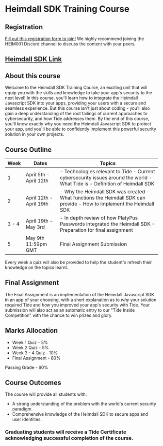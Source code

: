# Heimdall SDK Training Course

## Registration
[Fill out this registration form to join!](https://forms.gle/PXq6d3fz7SuSnj2V9) We highly recommend joining the HEIM001 Discord channel to discuss the content with your peers. 

## [Heimdall SDK Link](https://github.com/tide-foundation/heimdall/tree/main)

## About this course
Welcome to the Heimdall SDK Training Course, an exciting unit that will equip you with the skills and knowledge to take your app's security to the next level! In this course, you'll learn how to integrate the Heimdall Javascript SDK into your apps, providing your users with a secure and seamless experience. But this course isn't just about coding - you'll also gain a deep understanding of the root failings of current approaches to cybersecurity, and how Tide addresses them. By the end of this course, you'll know exactly why you need the Heimdall Javascript SDK to protect your app, and you'll be able to confidently implement this powerful security solution in your own projects.

## Course Outline 
| Week  | Dates                   | Topics                                                                                                                      |
|-------|-------------------------|-----------------------------------------------------------------------------------------------------------------------------|
| 1     | April 5th - April 12th  | - Technologies relevant to Tide - Current cybersecurity issues around the world - What Tide is - Definition of Heimdall SDK |
| 2     | April 12th - April 19th | - Why the Heimdall SDK was created - What functions the Heimdall SDK can provide - How to implement the Heimdall SDK        |
| 3 - 4 | April 19th - May 3rd    | - In depth review of how PlatyPus Passwords integrated the Heimdall SDK - Preparation for final assignment                  |
| 5     | May 9th 11:59pm GMT     | Final Assignment Submission                                                                                                 |

Every week a quiz will also be provided to help the student's refresh their knowledge on the topics learnt.

## Final Assignment
The Final Assignment is an implementation of the Heimdall Javascript SDK in an app of your choosing, with a short explanation as to *why* your solution required Tide and *how* you improved your app's security with Tide. Your submission will also act as an automatic entry to our "Tide Inside Competition" with the chance to win prizes and glory.

## Marks Allocation
- Week 1 Quiz      - 5%
- Week 2 Quiz      - 5%
- Week 3 - 4 Quiz  - 10%
- Final Assignment - 80%

Passing Grade    - 60%

## Course Outcomes
The course will provide all students with:
- A strong understanding of the problem with the world's current security paradigm.
- Comprehensive knowledge of the Heimdall SDK to secure apps and user identities.
### Graduating students will receive a Tide Certificate acknowledging successful completion of the course.
